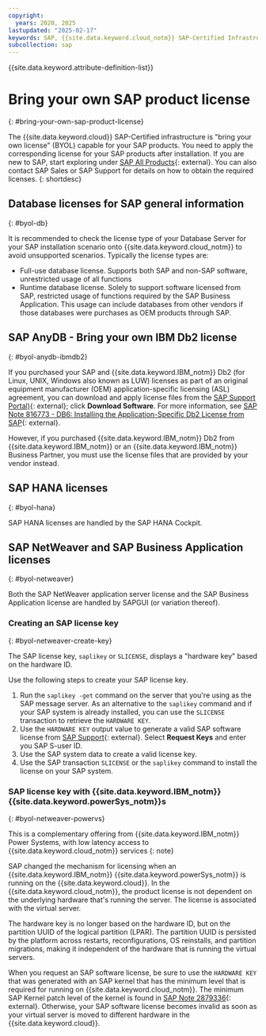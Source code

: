 ```yaml
---
copyright:
  years: 2020, 2025
lastupdated: "2025-02-17"
keywords: SAP, {{site.data.keyword.cloud_notm}} SAP-Certified Infrastructure, {{site.data.keyword.ibm_cloud_sap}}, SAP Workloads, SAP HANA, SAP NetWeaver, BYOL, bring your own license, SAP certified, SAP License, SAP license key, saplikey, OEM, ASL, SAP OEM
subcollection: sap
---
```


{{site.data.keyword.attribute-definition-list}}


# Bring your own SAP product license
{: #bring-your-own-sap-product-license}

The {{site.data.keyword.cloud}} SAP-Certified infrastructure is "bring your own license" (BYOL) capable for your SAP products. You need to apply the corresponding license for your SAP products after installation. If you are new to SAP, start exploring under [SAP All Products](https://www.sap.com/products.html){: external}. You can also contact SAP Sales or SAP Support for details on how to obtain the required licenses.
{: shortdesc}


## Database licenses for SAP general information
{: #byol-db}

It is recommended to check the license type of your Database Server for your SAP installation scenario onto {{site.data.keyword.cloud_notm}} to avoid unsupported scenarios. Typically the license types are:
- Full-use database license. Supports both SAP and non-SAP software, unrestricted usage of all functions
- Runtime database license. Solely to support software licensed from SAP, restricted usage of functions required by the SAP Business Application. This usage can include databases from other vendors if those databases were purchases as OEM products through SAP.

## SAP AnyDB - Bring your own IBM Db2 license
{: #byol-anydb-ibmdb2}

If you purchased your SAP and {{site.data.keyword.IBM_notm}} Db2 (for Linux, UNIX, Windows also known as LUW) licenses as part of an original equipment manufacturer (OEM) application-specific licensing (ASL) agreement, you can download and apply license files from the [SAP Support Portal)](https://support.sap.com/en/index.html){: external}; click **Download Software**. For more information, see [SAP Note 816773 - DB6: Installing the Application-Specific Db2 License from SAP](https://me.sap.com/notes/816773){: external}.

However, if you purchased {{site.data.keyword.IBM_notm}} Db2 from {{site.data.keyword.IBM_notm}} or an {{site.data.keyword.IBM_notm}} Business Partner, you must use the license files that are provided by your vendor instead.

## SAP HANA licenses
{: #byol-hana}

SAP HANA licenses are handled by the SAP HANA Cockpit.

## SAP NetWeaver and SAP Business Application licenses
{: #byol-netweaver}

Both the SAP NetWeaver application server license and the SAP Business Application license are handled by SAPGUI (or variation thereof).

### Creating an SAP license key
{: #byol-netweaver-create-key}

The SAP license key, `saplikey` or `SLICENSE`, displays a "hardware key" based on the hardware ID.

Use the following steps to create your SAP license key.

1. Run the `saplikey -get` command on the server that you're using as the SAP message server. As an alternative to the `saplikey` command and if your SAP system is already installed, you can use the `SLICENSE` transaction to retrieve the `HARDWARE KEY`.
2. Use the `HARDWARE KEY` output value to generate a valid SAP software license from [SAP Support](https://support.sap.com/en/index.html){: external}. Select **Request Keys** and enter you SAP S-user ID.
3. Use the SAP system data to create a valid license key.
4. Use the SAP transaction `SLICENSE` or the `saplikey` command to install the license on your SAP system.


### SAP license key with {{site.data.keyword.IBM_notm}} {{site.data.keyword.powerSys_notm}}s
{: #byol-netweaver-powervs}

This is a complementary offering from {{site.data.keyword.IBM_notm}} Power Systems, with low latency access to {{site.data.keyword.cloud_notm}} services
{: note}

SAP changed the mechanism for licensing when an {{site.data.keyword.IBM_notm}} {{site.data.keyword.powerSys_notm}} is running on the {{site.data.keyword.cloud}}. In the {{site.data.keyword.cloud_notm}}, the product license is not dependent on the underlying hardware that's running the server. The license is associated with the virtual server.

The hardware key is no longer based on the hardware ID, but on the partition UUID of the logical partition (LPAR). The partition UUID is persisted by the platform across restarts, reconfigurations, OS reinstalls, and partition migrations, making it independent of the hardware that is running the virtual servers.

When you request an SAP software license, be sure to use the `HARDWARE KEY` that was generated with an SAP kernel that has the minimum level that is required for running on {{site.data.keyword.cloud_notm}}. The minimum SAP Kernel patch level of the kernel is found in [SAP Note 2879336](https://me.sap.com/notes/2879336){: external}. Otherwise, your SAP software license becomes invalid as soon as your virtual server is moved to different hardware in the {{site.data.keyword.cloud}}.
